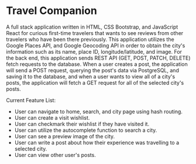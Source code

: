 # Travel Companion

A full stack application written in HTML, CSS Bootstrap, and JavaScript React for curious first-time travelers that wants to see reviews from other travelers who have been there previously. This application utilizes the Google Places API, and Google Geocoding API in order to obtain the city's information such as its name, place ID, longitude/latitude, and image. For the back end, this application sends REST API (GET, POST, PATCH, DELETE) fetch requests to the database. When a user creates a post, the application will send a POST request, querying the post's data via PostgreSQL, and saving it to the database, and when a user wants to view all of a city's posts, the application will fetch a GET request for all of the selected city's posts.

Current Feature List:
<ul>
<li>User can navigate to home, search, and city page using hash routing.</li>
<li>User can create a visit wishlist.</li>
<li>User can checkmark their wishlist if they have visited it.</li>
<li>User can utilize the autocomplete function to search a city.</li>
<li>User can see a preview image of the city.</li>
<li>User can write a post about how their experience was travelling to a selected city.</li>
<li>User can view other user's posts.</li>
</ul>

